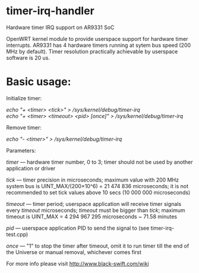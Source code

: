 # timer-irq-handler
Hardware timer IRQ support on AR9331 SoC

OpenWRT kernel module to provide userspace support for hardware timer interrupts. AR9331 has 4 hardware timers running at sytem bus speed (200 MHz by default). Timer resolution practically achievable by userspace software is 20 us.

# Basic usage:

Initialize timer:

*echo "+ &lt;timer&gt; &lt;tick&gt;" &gt; /sys/kernel/debug/timer-irq*<br />
*echo "+ &lt;timer&gt; &lt;timeout&gt; &lt;pid&gt; [once]" &gt; /sys/kernel/debug/timer-irq*

Remove timer:

*echo "- &lt;timer&gt;" &gt; /sys/kernel/debug/timer-irq*

Parameters:

*timer* — hardware timer number, 0 to 3; timer should not be used by another application or driver

*tick* — timer precision in microseconds; maximum value with 200 MHz system bus is UINT_MAX/(200×10^6)&nbsp;=&nbsp;21&nbsp;474&nbsp;836&nbsp;microseconds; it is not recommended to set tick values above 10&nbsp;secs (10&nbsp;000&nbsp;000&nbsp;microseconds)

*timeout* — timer period; userspace application will receive timer signals every *timeout* microseconds; *timeout* must be bigger than *tick*; maximum timeout is UINT_MAX&nbsp;=&nbsp;4&nbsp;294&nbsp;967&nbsp;295&nbsp;microseconds&nbsp;~&nbsp;71.58&nbsp;minutes

*pid* — userspace application PID to send the signal to (see timer-irq-test.cpp)

*once* — "1" to stop the timer after timeout, omit it to run timer till the end of the Universe or manual removal, whichever comes first

For more info please visit http://www.black-swift.com/wiki

